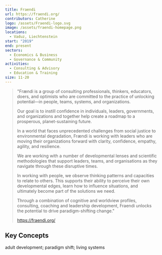 ```yaml
---
title: Fraendi
url: https://fraendi.org/
contributors: Catherine
logo: /assets/Fraendi-logo.svg
image: /assets/fraendi-homepage.png
locations:
  - Vaduz, Liechtenstein
start: "2019"
end: present
sectors:
  - Economics & Business
  - Governance & Community
activities:
  - Consulting & Advisory
  - Education & Training
size: 11-20
---
```

> "Frændi is a group of consulting professionals, thinkers, educators, doers, and optimists who are committed to the practice of unlocking potential—in people, teams, systems, and organizations.
> 
> Our goal is to instill confidence in individuals, leaders, governments, and organizations and together help create a roadmap to a prosperous, planet-sustaining future.
> 
> In a world that faces unprecedented challenges from social justice to environmental degradation, Frændi is working with leaders who are moving their organizations forward with clarity, confidence, empathy, agility, and resilience.
> 
> We are working with a number of developmental lenses and scientific methodologies that support leaders, teams, and organisations as they navigate through these disruptive times.
> 
> In working with people, we observe thinking patterns and capacities to relate to others. This supports their ability to perceive their own developmental edges, learn how to influence situations, and ultimately become part of the solutions we need.
> 
> Through a combination of cognitive and worldview profiles, consulting, coaching and leadership development, Fraendi unlocks the potential to drive paradigm-shifting change."
> 
> https://fraendi.org/

## Key Concepts

adult development; paradigm shift; living systems
